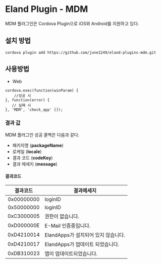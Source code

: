# Eland Plugin - MDM
MDM 플러그인은 Cordova Plugin으로 iOS와 Android를 지원하고 있다.

## 설치 방법
```
cordova plugin add https://github.com/june1249/eland-plugins-mdm.git
```

## 사용방법
* Web
```
cordova.exec(function(winParam) {
    //성공 시
}, function(error) {
   // 실패 시
}, 'MDM', 'check_app' []);
```
### 결과 값
MDM 플러그인 성공 콜백은 다음과 같다.
- 패키지명 (**packageName**)
- 로케일 (**locale**)
- 결과 코드 (**codeKey**)
- 결과 메세지 (**message**)

#### 결과코드
|결과코드|결과메세지|
|:-:|---|
|0x00000000|loginID|
|0x50000000|loginID|
|0xC3000005|권한이 없습니다.|
|0xD000000E|E-Mail 인증중입니다.|
|0xD4210014|ElandApps가 설치되어 있지 않습니다.|
|0xD4210017|ElandApps가 업데이트 되었습니다.|
|0xDB310023|앱이 업데이트되었습니다.|
